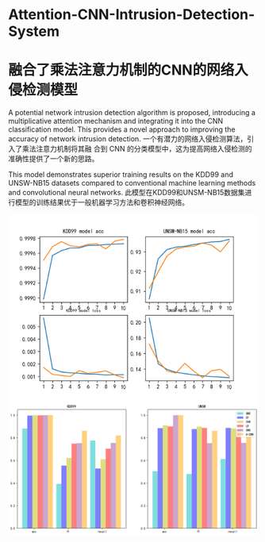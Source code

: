 # Attention-CNN-Intrusion-Detection-System
# 融合了乘法注意⼒机制的CNN的网络入侵检测模型

A potential network intrusion detection algorithm is proposed, introducing a multiplicative attention mechanism and integrating it into the CNN classification model. This provides a novel approach to improving the accuracy of network intrusion detection.
⼀个有潜⼒的⽹络⼊侵检测算法，引⼊了乘法注意⼒机制将其融
合到 CNN 的分类模型中，这为提⾼⽹络⼊侵检测的准确性提供了⼀个新的思路。

This model demonstrates superior training results on the KDD99 and UNSW-NB15 datasets compared to conventional machine learning methods and convolutional neural networks.
此模型在KDD99和UNSM-NB15数据集进行模型的训练结果优于一般机器学习方法和卷积神经网络。

![layers](https://github.com/sunxingyui5/Attention-CNN-Intrusion-Detection-System/blob/main/img1.png)
![layers](https://github.com/sunxingyui5/Attention-CNN-Intrusion-Detection-System/blob/main/img2.png)
